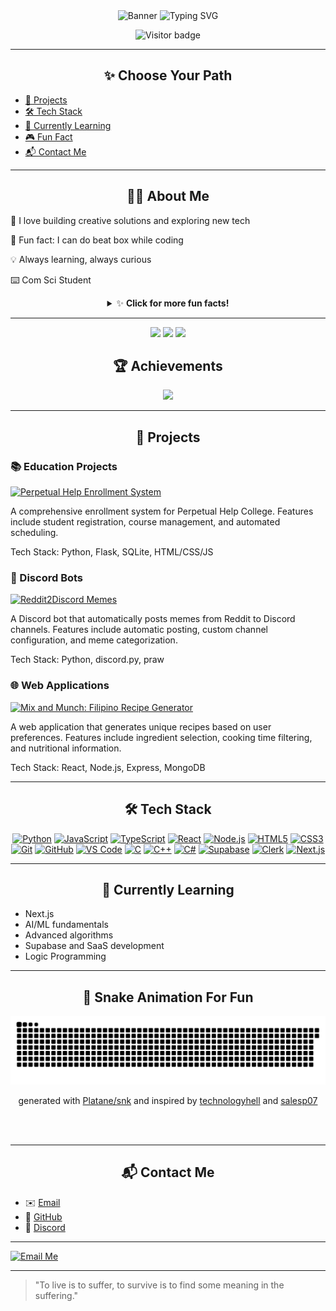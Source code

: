 <div align="center">
  <img src="https://capsule-render.vercel.app/api?type=waving&color=gradient&height=200&section=header&text=Hi%20I'm%20JaePyJs!%20👋&fontAlign=50&fontAlignY=40&fontSize=40&desc=Computer%20Science%20student%20passionate%20about%20AI%2C%20web%20dev%2C%20and%20logic%20programming&descAlign=50&descAlignY=60&animation=twinkling&customColorList=F67280,C06C84,6C5B7B,355C7D" alt="Banner" />
  
  <img src="https://readme-typing-svg.demolab.com?font=Fira+Code&weight=700&size=28&pause=1000&color=F67280&center=true&vCenter=true&width=435&lines=Welcome!+I'm+Jae;I+love+Python;That's+all..." alt="Typing SVG" />
  
  <p style="text-align: center;">
    <img src="https://komarev.com/ghpvc/?username=JaePyJs&label=Profile+Views&color=6C5B7B&style=flat-square" alt="Visitor badge" />
  </p>
</div>

---

<h2 align="center">✨ Choose Your Path</h2>

- [🚀 Projects](#-projects)
- [🛠️ Tech Stack](#-tech-stack)
- [🌱 Currently Learning](#-currently-learning)
- [🎮 Fun Fact](#-about-me)
- [📬 Contact Me](./TextMe.md)

---

<h2 align="center">🧑‍💻 About Me</h2>

🤖 I love building creative solutions and exploring new tech<be>

🎵 Fun fact: I can do beat box while coding<be>

💡 Always learning, always curious

⌨️ Com Sci Student

<details>
  <summary align="center">✨ <b>Click for more fun facts!</b></summary>
  
  🎮 I build games and quizzes for fun and learning.
  
  🐍 Python is my favorite language.
  
  💻 I love vibrant, interactive UIs!
  
  🚀 I love launching new side projects!
  
  🆕 I'm just a newbie. I also watch anime, read novels, manwha, and manhua.

</details>


---

<!-- Stats -->
<div align="center">
  <!-- Main Stats -->
  <img src="https://github-readme-stats.vercel.app/api?username=JaePyJs&theme=aura&hide_border=true&include_all_commits=true&count_private=true&show_icons=true&bg_color=00000000" width="55%" />
  
  <!-- Streak Stats -->
  <img src="https://github-readme-streak-stats.herokuapp.com/?user=JaePyJs&theme=aura&hide_border=true&bg_color=00000000" width="45%" />
  
  <!-- Top Languages -->
  <img src="https://github-readme-stats.vercel.app/api/top-langs/?username=JaePyJs&theme=aura&hide_border=true&include_all_commits=true&count_private=true&layout=compact&show_icons=true&bg_color=00000000" width="45%" />
</div>

<!-- Achievements -->
<div align="center">
  <h2>🏆 Achievements</h2>
  <img src="https://github-profile-trophy.vercel.app/?username=JaePyJs&theme=aura&no-bg=true" width="100%" />
</div>

---

<div align="center">
  <h2>🚀 Projects</h2>
</div>

### 📚 Education Projects

[![Perpetual Help Enrollment System](https://img.shields.io/badge/Perpetual%20Help%20Enrollment%20System-355C7D?style=for-the-badge&logo=github&logoColor=white)](https://github.com/JaePyJs/perpetual-help-enrollment-system)

A comprehensive enrollment system for Perpetual Help College. Features include student registration, course management, and automated scheduling.

Tech Stack: Python, Flask, SQLite, HTML/CSS/JS

### 🤖 Discord Bots

[![Reddit2Discord Memes](https://img.shields.io/badge/Reddit2Discord%20Memes-6C5B7B?style=for-the-badge&logo=github&logoColor=white)](https://github.com/JaePyJs/reddit2discord-memes)

A Discord bot that automatically posts memes from Reddit to Discord channels. Features include automatic posting, custom channel configuration, and meme categorization.

Tech Stack: Python, discord.py, praw

### 🌐 Web Applications

[![Mix and Munch: Filipino Recipe Generator](https://img.shields.io/badge/Mix%20and%20Munch-F67280?style=for-the-badge&logo=github&logoColor=white)](https://github.com/JaePyJs/mix-and-munch)

A web application that generates unique recipes based on user preferences. Features include ingredient selection, cooking time filtering, and nutritional information.

Tech Stack: React, Node.js, Express, MongoDB

---

<h2 align="center" id="-tech-stack">🛠️ Tech Stack</h2>

<p align="center">
  <a href="https://www.python.org/" target="_blank"><img src="https://cdn.jsdelivr.net/gh/devicons/devicon/icons/python/python-original.svg" alt="Python" width="40" height="40"/></a>
  <a href="https://developer.mozilla.org/docs/Web/JavaScript" target="_blank"><img src="https://cdn.jsdelivr.net/gh/devicons/devicon/icons/javascript/javascript-original.svg" alt="JavaScript" width="40" height="40"/></a>
  <a href="https://www.typescriptlang.org/" target="_blank"><img src="https://cdn.jsdelivr.net/gh/devicons/devicon/icons/typescript/typescript-original.svg" alt="TypeScript" width="40" height="40"/></a>
  <a href="https://react.dev/" target="_blank"><img src="https://cdn.jsdelivr.net/gh/devicons/devicon/icons/react/react-original.svg" alt="React" width="40" height="40"/></a>
  <a href="https://nodejs.org/" target="_blank"><img src="https://cdn.jsdelivr.net/gh/devicons/devicon/icons/nodejs/nodejs-original.svg" alt="Node.js" width="40" height="40"/></a>
  <a href="https://developer.mozilla.org/docs/Web/HTML" target="_blank"><img src="https://cdn.jsdelivr.net/gh/devicons/devicon/icons/html5/html5-original.svg" alt="HTML5" width="40" height="40"/></a>
  <a href="https://developer.mozilla.org/docs/Web/CSS" target="_blank"><img src="https://cdn.jsdelivr.net/gh/devicons/devicon/icons/css3/css3-original.svg" alt="CSS3" width="40" height="40"/></a>
  <a href="https://git-scm.com/" target="_blank"><img src="https://cdn.jsdelivr.net/gh/devicons/devicon/icons/git/git-original.svg" alt="Git" width="40" height="40"/></a>
  <a href="https://github.com/" target="_blank"><img src="https://cdn.jsdelivr.net/gh/devicons/devicon/icons/github/github-original.svg" alt="GitHub" width="40" height="40"/></a>
  <a href="https://code.visualstudio.com/" target="_blank"><img src="https://cdn.jsdelivr.net/gh/devicons/devicon/icons/vscode/vscode-original.svg" alt="VS Code" width="40" height="40"/></a>
  <a href="https://www.cprogramming.com/" target="_blank"><img src="https://cdn.jsdelivr.net/gh/devicons/devicon/icons/c/c-original.svg" alt="C" width="40" height="40"/></a>
  <a href="https://isocpp.org/" target="_blank"><img src="https://cdn.jsdelivr.net/gh/devicons/devicon/icons/cplusplus/cplusplus-original.svg" alt="C++" width="40" height="40"/></a>
  <a href="https://docs.microsoft.com/en-us/dotnet/csharp/" target="_blank"><img src="https://cdn.jsdelivr.net/gh/devicons/devicon/icons/csharp/csharp-original.svg" alt="C#" width="40" height="40"/></a>
  <a href="https://supabase.com/" target="_blank"><img src="https://cdn.jsdelivr.net/gh/devicons/devicon/icons/supabase/supabase-original.svg" alt="Supabase" width="40" height="40"/></a>
  <a href="https://clerk.dev/" target="_blank"><img src="https://avatars.githubusercontent.com/u/71596357?s=200&v=4" alt="Clerk" width="40" height="40"/></a>
  <a href="https://nextjs.org/" target="_blank"><img src="https://cdn.jsdelivr.net/gh/devicons/devicon/icons/nextjs/nextjs-original.svg" alt="Next.js" width="40" height="40"/></a>
</p>

---

<h2 align="center">🌱 Currently Learning</h2>

- Next.js
- AI/ML fundamentals
- Advanced algorithms
- Supabase and SaaS development
- Logic Programming

---

<div align="center">
  <h2>🐍 Snake Animation For Fun</h2>
  <picture>
    <source media="(prefers-color-scheme: dark)" srcset="https://raw.githubusercontent.com/JaePyJs/JaePyJs/output/github-contribution-grid-snake-dark.svg">
    <source media="(prefers-color-scheme: light)" srcset="https://raw.githubusercontent.com/JaePyJs/JaePyJs/output/github-contribution-grid-snake.svg">
    <img alt="github contribution grid snake animation" src="https://raw.githubusercontent.com/JaePyJs/JaePyJs/output/github-contribution-grid-snake.svg">
  </picture>
  <br>
  <p style="text-align: center;">
    generated with <a href="https://github.com/Platane/snk">Platane/snk</a> and inspired by <a href="https://github.com/technologyhell">technologyhell</a> and <a href="https://github.com/salesp07/salesp07">salesp07</a>
  </p>
</div>

<br>
<br>

---

<h2 align="center">📬 Contact Me</h2>

- ✉️ [Email](mailto:jmbarron0@gmail.com)
- 🐙 [GitHub](https://github.com/JaePyJs)
- 💬 [Discord](https://discordapp.com/users/898905034107019285)

---

[![Email Me](https://img.shields.io/badge/Email-m23--1470--578@manila.uphsl.edu.ph-D14836?style=for-the-badge&logo=gmail&logoColor=white)](mailto:m23-1470-578@manila.uphsl.edu.ph)

---

> "To live is to suffer, to survive is to find some meaning in the suffering."

